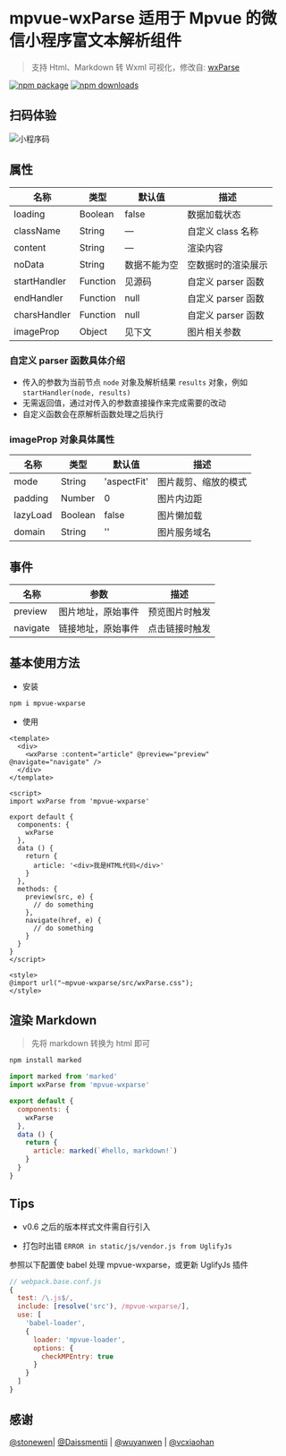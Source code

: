 # mpvue-wxParse 适用于 Mpvue 的微信小程序富文本解析组件

> 支持 Html、Markdown 转 Wxml 可视化，修改自: [wxParse](https://github.com/icindy/wxParse)

[![npm package](https://img.shields.io/npm/v/mpvue-wxparse.svg)](https://npmjs.org/package/mpvue-wxparse)
[![npm downloads](http://img.shields.io/npm/dm/mpvue-wxparse.svg)](https://npmjs.org/package/mpvue-wxparse)


## 扫码体验
![小程序码](./static/qrcode.jpg)


## 属性

| 名称              | 类型           | 默认值        | 描述               |
| -----------------|--------------- | ------------- | ----------------  |
| loading          | Boolean        | false         | 数据加载状态       |
| className        | String         | —             | 自定义 class 名称  |
| content          | String         | —             | 渲染内容           |
| noData           | String         | 数据不能为空   | 空数据时的渲染展示  |
| startHandler     | Function       | 见源码         | 自定义 parser 函数 |
| endHandler       | Function       | null          | 自定义 parser 函数 |
| charsHandler     | Function       | null          | 自定义 parser 函数 |
| imageProp        | Object         | 见下文        | 图片相关参数        |

### 自定义 parser 函数具体介绍

* 传入的参数为当前节点 `node` 对象及解析结果 `results` 对象，例如 `startHandler(node, results)`
* 无需返回值，通过对传入的参数直接操作来完成需要的改动
* 自定义函数会在原解析函数处理之后执行

### imageProp 对象具体属性

| 名称              | 类型           | 默认值        | 描述                |
| -----------------|--------------- | ------------- | ------------------ |
| mode             | String         | 'aspectFit'   | 图片裁剪、缩放的模式 |
| padding          | Number         | 0             | 图片内边距          |
| lazyLoad         | Boolean        | false         | 图片懒加载          |
| domain           | String         | ''            | 图片服务域名        |

## 事件

| 名称             | 参数              | 描述              |
| -----------------|----------------- | ----------------  |
| preview          | 图片地址，原始事件 | 预览图片时触发     |
| navigate         | 链接地址，原始事件 | 点击链接时触发     |

## 基本使用方法

* 安装

``` bash
npm i mpvue-wxparse
```

* 使用

``` vue
<template>
  <div>
    <wxParse :content="article" @preview="preview" @navigate="navigate" />
  </div>
</template>

<script>
import wxParse from 'mpvue-wxparse'

export default {
  components: {
    wxParse
  },
  data () {
    return {
      article: '<div>我是HTML代码</div>'
    }
  },
  methods: {
    preview(src, e) {
      // do something
    },
    navigate(href, e) {
      // do something
    }
  }
}
</script>

<style>
@import url("~mpvue-wxparse/src/wxParse.css");
</style>
```


## 渲染 Markdown

> 先将 markdown 转换为 html 即可

``` bash
npm install marked
```

``` js
import marked from 'marked'
import wxParse from 'mpvue-wxparse'

export default {
  components: {
    wxParse
  },
  data () {
    return {
      article: marked(`#hello, markdown!`)
    }
  }
}
```


## Tips

* v0.6 之后的版本样式文件需自行引入

* 打包时出错 `ERROR in static/js/vendor.js from UglifyJs`

参照以下配置使 babel 处理 mpvue-wxparse，或更新 UglifyJs 插件

``` js
// webpack.base.conf.js
{
  test: /\.js$/,
  include: [resolve('src'), /mpvue-wxparse/],
  use: [
    'babel-loader',
    {
      loader: 'mpvue-loader',
      options: {
        checkMPEntry: true
      }
    }
  ]
}
```


## 感谢

[@stonewen](https://github.com/stonewen)| [@Daissmentii](https://github.com/Daissmentii)        | [@wuyanwen](https://github.com/wuyanwen)           | [@vcxiaohan](https://github.com/vcxiaohan)
